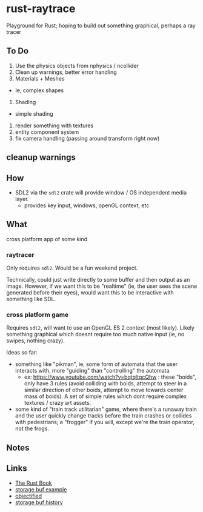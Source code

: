 # rust-raytrace
Playground for Rust; hoping to build out something graphical, perhaps a ray tracer

## To Do
1. Use the physics objects from nphysics / ncollider
1. Clean up warnings, better error handling
1. Materials + Meshes
  - Ie, complex shapes
1. Shading
  - simple shading
1. render something with textures
1. entity component system
1. fix camera handling (passing around transform right now)

## cleanup warnings

## How
* SDL2 via the `sdl2` crate will provide window / OS independent media layer.
  - provides key input, windows, openGL context, etc
  
## What
cross platform app of some kind
### raytracer
Only requires `sdl2`. Would be a fun weekend project.
 
Technically, could just write directly to some buffer and then output as an image. However, if we want this to be "realtime" (ie, the user sees the scene generated before their eyes), would want this to be interactive with something like SDL.
 
### cross platform game
Requires `sdl2`, will want to use an OpenGL ES 2 context (most likely).
Likely something graphical which doesnt require too much native input (ie, no swipes, nothing crazy).

Ideas so far:
* something like "pikman", ie, some form of automata that the user interacts with, more "guiding" than "controlling" the automata
  - ex: https://www.youtube.com/watch?v=bqtqltqcQhw : these "boids", only have 3 rules (avoid colliding with boids, attempt to steer in a similar direction of other boids, attempt to move towards center mass of boids). A set of simple rules which dont require complex textures / crazy art assets.
* some kind of "train track utilitarian" game, where there's a runaway train and the user quickly change tracks before the train crashes or collides with pedestrians; a "frogger" if you will, except we're the train operator, not the frogs.

## Notes

## Links
* [The Rust Book](https://doc.rust-lang.org/book/)
* [storage buf example](https://www.geeks3d.com/20140704/tutorial-introduction-to-opengl-4-3-shader-storage-buffers-objects-ssbo-demo/)
* [objectified](https://www.tomdalling.com/blog/modern-opengl/05-model-assets-and-instances/)
* [storage buf history](https://github.com/lorenmh/rust-raytrace/blob/159ebbf2522af974c9828b71b8909e909e74037f/src/main.rs#L132-L139)
